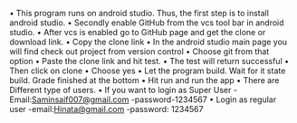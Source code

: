 •	This program runs on android studio. Thus, the first step is to install android studio.
•	Secondly enable GitHub from the vcs tool bar in  android studio.
•	After vcs is enabled go to GitHub page and get the clone or download link.
•	Copy the clone link
•	In the android studio main page you will find check out project from version control
•	Choose git from that option 
•	Paste the clone link and hit test.
•	The test will return successful
•	Then click on clone
•	Choose yes
•	Let the program build. Wait for it state build. Grade finished at the bottom
•	Hit run and run the app
•	There are Different type of users. 
•	If you want to login as Super User
-Email:Saminsaif007@gmail.com
-password-1234567
•	Login as regular user
-email:Hinata@gmail.com	
-password: 1234567
 


